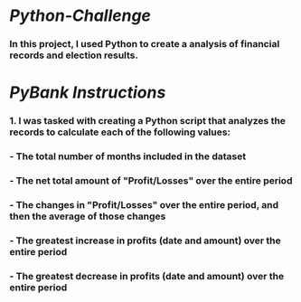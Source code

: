 #                   ***Python-Challenge***
###     In this project, I used Python to create a analysis of financial records and election results.
#                   ***PyBank Instructions***
### 1.  I was tasked with creating a Python script that analyzes the records to calculate each of the following values:

###   - The total number of months included in the dataset

###   - The net total amount of "Profit/Losses" over the entire period

###   - The changes in "Profit/Losses" over the entire period, and then the average of those changes

###   - The greatest increase in profits (date and amount) over the entire period

###   - The greatest decrease in profits (date and amount) over the entire period

